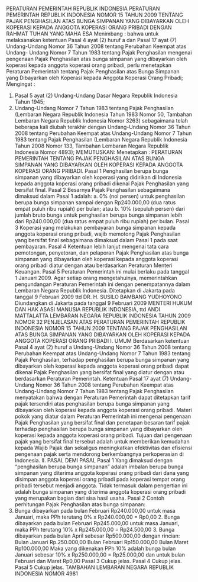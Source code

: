  PERATURAN PEMERINTAH REPUBLIK INDONESIA PERATURAN PEMERINTAH REPUBLIK INDONESIA NOMOR 15 TAHUN 2009 TENTANG PAJAK PENGHASILAN ATAS BUNGA SIMPANAN YANG DIBAYARKAN OLEH KOPERASI KEPADA ANGGOTA KOPERASI ORANG PRIBADI
DENGAN RAHMAT TUHAN YANG MAHA ESA
Menimbang :
 bahwa untuk melaksanakan ketentuan Pasal 4 ayat (2) huruf a dan Pasal 17 ayat (7) Undang-Undang Nomor 36 Tahun 2008 tentang Perubahan Keempat atas Undang- Undang Nomor 7 Tahun 1983 tentang Pajak Penghasilan mengenai pengenaan Pajak Penghasilan atas bunga simpanan yang dibayarkan oleh koperasi kepada anggota koperasi orang pribadi, perlu menetapkan Peraturan Pemerintah tentang Pajak Penghasilan atas Bunga Simpanan yang Dibayarkan oleh Koperasi kepada Anggota Koperasi Orang Pribadi;
Mengingat :

1. Pasal 5 ayat (2) Undang-Undang Dasar Negara Republik Indonesia Tahun 1945;
2. Undang-Undang Nomor 7 Tahun 1983 tentang Pajak Penghasilan (Lembaran Negara Republik Indonesia Tahun 1983 Nomor 50, Tambahan Lembaran Negara Republik Indonesia Nomor 3263) sebagaimana telah beberapa kali diubah terakhir dengan Undang-Undang Nomor 36 Tahun 2008 tentang Perubahan Keempat atas Undang-Undang Nomor 7 Tahun 1983 tentang Pajak Penghasilan (Lembaran Negara Republik Indonesia Tahun 2008 Nomor 133, Tambahan Lembaran Negara Republik Indonesia Nomor 4893);
MEMUTUSKAN:
 Menetapkan : PERATURAN PEMERINTAH TENTANG PAJAK PENGHASILAN ATAS BUNGA SIMPANAN YANG DIBAYARKAN OLEH KOPERASI KEPADA ANGGOTA KOPERASI ORANG PRIBADI.
Pasal 1
Penghasilan berupa bunga simpanan yang dibayarkan oleh koperasi yang didirikan di Indonesia kepada anggota koperasi orang pribadi dikenai Pajak Penghasilan yang bersifat final.
Pasal 2
Besarnya Pajak Penghasilan sebagaimana dimaksud dalam Pasal 1 adalah:
a. 0% (nol persen) untuk penghasilan berupa bunga simpanan sampai dengan Rp240.000,00 (dua ratus empat puluh ribu rupiah) per bulan; atau
b. 10% (sepuluh persen) dari jumlah bruto bunga untuk penghasilan berupa bunga simpanan lebih dari Rp240.000,00 (dua ratus empat puluh ribu rupiah) per bulan.
Pasal 3
Koperasi yang melakukan pembayaran bunga simpanan kepada anggota koperasi orang pribadi, wajib memotong Pajak Penghasilan yang bersifat final sebagaimana dimaksud dalam Pasal 1 pada saat pembayaran.
Pasal 4
Ketentuan lebih lanjut mengenai tata cara pemotongan, penyetoran, dan pelaporan Pajak Penghasilan atas bunga simpanan yang dibayarkan oleh koperasi kepada anggota koperasi orang pribadi diatur dengan atau berdasarkan Peraturan Menteri Keuangan.
Pasal 5
Peraturan Pemerintah ini mulai berlaku pada tanggal 1 Januari 2009.
Agar setiap orang mengetahuinya, memerintahkan pengundangan Peraturan Pemerintah ini dengan penempatannya dalam Lembaran Negara Republik Indonesia. Ditetapkan di Jakarta pada tanggal 9 Februari 2009 ttd DR. H. SUSILO BAMBANG YUDHOYONO Diundangkan di Jakarta pada tanggal 9 Februari 2009 MENTERI HUKUM DAN HAK ASASI MANUSIA REPUBLIK INDONESIA, ttd ANDI MATTALATTA LEMBARAN NEGARA REPUBLIK INDONESIA TAHUN 2009 NOMOR 32 PENJELASAN ATAS PERATURAN PEMERINTAH REPUBLIK INDONESIA NOMOR 15 TAHUN 2009 TENTANG PAJAK PENGHASILAN ATAS BUNGA SIMPANAN YANG DIBAYARKAN OLEH KOPERASI KEPADA ANGGOTA KOPERASI ORANG PRIBADI I. UMUM Berdasarkan ketentuan Pasal 4 ayat (2) huruf a Undang-Undang Nomor 36 Tahun 2008 tentang Perubahan Keempat atas Undang-Undang Nomor 7 Tahun 1983 tentang Pajak Penghasilan, terhadap penghasilan berupa bunga simpanan yang dibayarkan oleh koperasi kepada anggota koperasi orang pribadi dapat dikenai Pajak Penghasilan yang bersifat final yang diatur dengan atau berdasarkan Peraturan Pemerintah. Ketentuan Pasal 17 ayat (7) Undang-Undang Nomor 36 Tahun 2008 tentang Perubahan Keempat atas Undang-Undang Nomor 7 Tahun 1983 tentang Pajak Penghasilan menyatakan bahwa dengan Peraturan Pemerintah dapat ditetapkan tarif pajak tersendiri atas penghasilan berupa bunga simpanan yang dibayarkan oleh koperasi kepada anggota koperasi orang pribadi. Materi pokok yang diatur dalam Peraturan Pemerintah ini mengenai pengenaan Pajak Penghasilan yang bersifat final dan penetapan besaran tarif pajak terhadap penghasilan berupa bunga simpanan yang dibayarkan oleh koperasi kepada anggota koperasi orang pribadi. Tujuan dari pengenaan pajak yang bersifat final tersebut adalah untuk memberikan kemudahan kepada Wajib Pajak dan sekaligus meningkatkan efektivitas dan efisiensi pengenaan pajak serta mendorong berkembangnya perkoperasian di Indonesia. II. PASAL DEMI PASAL
Pasal 1
Yang dimaksud dengan “penghasilan berupa bunga simpanan” adalah imbalan berupa bunga simpanan yang diterima anggota koperasi orang pribadi dari dana yang disimpan anggota koperasi orang pribadi pada koperasi tempat orang pribadi tersebut menjadi anggota. Tidak termasuk dalam pengertian ini adalah bunga simpanan yang diterima anggota koperasi orang pribadi yang merupakan bagian dari sisa hasil usaha.
Pasal 2
Contoh perhitungan Pajak Penghasilan atas bunga simpanan:
1. Bunga dibayarkan pada bulan Februari Rp240.000,00 untuk masa Januari, maka PPh terutang 0% x Rp240.000,00 = Rp0,00 2. Bunga dibayarkan pada bulan Februari Rp245.000,00 untuk masa Januari, maka PPh terutang 10% x Rp245.000,00 = Rp24.500,00 3. Bunga dibayarkan pada bulan April sebesar Rp500.000,00 dengan rincian: Bulan Januari Rp.250.000,00 Bulan Februari Rp150.000,00 Bulan Maret Rp100.000,00 Maka yang dikenakan PPh 10% adalah bunga bulan Januari sebesar 10% x Rp250.000,00 = Rp25.000,00 dan untuk bulan Februari dan Maret Rp0,00
Pasal 3
Cukup jelas.
Pasal 4
Cukup jelas.
Pasal 5
Cukup jelas. TAMBAHAN LEMBARAN NEGARA REPUBLIK INDONESIA NOMOR 4981